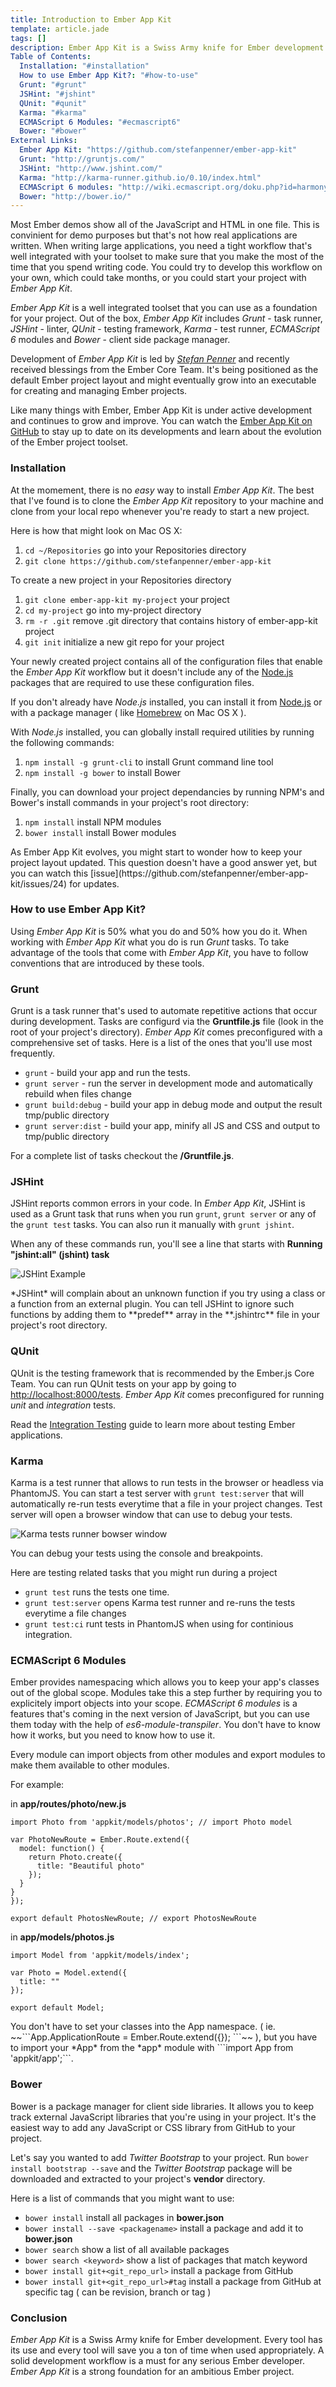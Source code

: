 ```yaml
---
title: Introduction to Ember App Kit
template: article.jade
tags: []
description: Ember App Kit is a Swiss Army knife for Ember development
Table of Contents:
  Installation: "#installation"
  How to use Ember App Kit?: "#how-to-use"
  Grunt: "#grunt"
  JSHint: "#jshint"
  QUnit: "#qunit"
  Karma: "#karma"
  ECMAScript 6 Modules: "#ecmascript6"
  Bower: "#bower"
External Links:
  Ember App Kit: "https://github.com/stefanpenner/ember-app-kit"
  Grunt: "http://gruntjs.com/"
  JSHint: "http://www.jshint.com/"
  Karma: "http://karma-runner.github.io/0.10/index.html"
  ECMAScript 6 modules: "http://wiki.ecmascript.org/doku.php?id=harmony:modules"
  Bower: "http://bower.io/"
---
```


Most Ember demos show all of the JavaScript and HTML in one file. This is convinient for demo purposes but that's not how real applications are written. When writing large applications, you need a tight workflow that's well integrated with your toolset to make sure that you make the most of the time that you spend writing code. You could try to develop this workflow on your own, which could take months, or you could start your project with *Ember App Kit*.

*Ember App Kit* is a well integrated toolset that you can use as a foundation for your project. Out of the box, *Ember App Kit* includes *Grunt* - task runner, *JSHint* - linter, *QUnit* - testing framework, *Karma* - test runner, *ECMAScript 6* modules and *Bower* - client side package manager. 

Development of *Ember App Kit* is led by *[Stefan Penner](https://github.com/stefanpenner)* and recently received blessings from the Ember Core Team. It's being positioned as the default Ember project layout and might eventually grow into an executable for creating and managing Ember projects.

Like many things with Ember, Ember App Kit is under active development and continues to grow and improve. You can watch the [Ember App Kit on GitHub](https://github.com/stefanpenner/ember-app-kit) to stay up to date on its developments and learn about the evolution of the Ember project toolset.

<span id="installation"></span>
### Installation

At the momement, there is no *easy* way to install *Ember App Kit*. The best that I've found is to clone the *Ember App Kit* repository to your machine and clone from your local repo whenever you're ready to start a new project. 

Here is how that might look on Mac OS X:

1. ```cd ~/Repositories``` go into your Repositories directory 
2. ```git clone https://github.com/stefanpenner/ember-app-kit```

To create a new project in your Repositories directory

1. ```git clone ember-app-kit my-project``` your project 
2. ```cd my-project``` go into my-project directory
3. ```rm -r .git``` remove .git directory that contains history of ember-app-kit project
4. ```git init``` initialize a new git repo for your project

Your newly created project contains all of the configuration files that enable the *Ember App Kit* workflow but it doesn't include any of the [Node.js](http://nodejs.org/) packages that are required to use these configuration files.

If you don't already have *Node.js* installed, you can install it from [Node.js](http://nodejs.org/) or with a package manager ( like [Homebrew](http://brew.sh/) on Mac OS X ).

With *Node.js* installed, you can globally install required utilities by running the following commands:

1. ```npm install -g grunt-cli``` to install Grunt command line tool
2. ```npm install -g bower``` to install Bower

Finally, you can download your project dependancies by running NPM's and Bower's install commands in your project's root directory:

1. ```npm install``` install NPM modules
2. ```bower install``` install Bower modules

<div class="dialog dialog-warning">As Ember App Kit evolves, you might start to wonder how to keep your project layout updated. This question doesn't have a good answer yet, but you can watch this [issue](https://github.com/stefanpenner/ember-app-kit/issues/24) for updates.</div>

<span id="how-to-use"></span>
### How to use Ember App Kit?

Using *Ember App Kit* is 50% what you do and 50% how you do it. When working with *Ember App Kit* what you do is run *Grunt* tasks. To take advantage of the tools that come with *Ember App Kit*, you have to follow conventions that are introduced by these tools.

<span id="grunt"></span>
### Grunt

Grunt is a task runner that's used to automate repetitive actions that occur during development. Tasks are configurd via the **Gruntfile.js** file (look in the root of your project's directory). *Ember App Kit* comes preconfigured with a comprehensive set of tasks. Here is a list of the ones that you'll use most frequently.

* ```grunt``` - build your app and run the tests.
* ```grunt server``` - run the server in development mode and automatically rebuild when files change
* ```grunt build:debug``` - build your app in debug mode and output the result tmp/public directory
* ```grunt server:dist``` - build your app, minify all JS and CSS and output to tmp/public directory

For a complete list of tasks checkout the **/Gruntfile.js**.

<span id="jshint"></span>
### JSHint

JSHint reports common errors in your code. In *Ember App Kit*, JSHint is used as a Grunt task that runs when you run ```grunt```, ```grunt server``` or any of the ```grunt test``` tasks. You can also run it manually with ```grunt jshint```. 

When any of these commands run, you'll see a line that starts with **Running "jshint:all" (jshint) task**

![JSHint Example](js-hint.jpg)

<div class="dialog dialog-warning">*JSHint* will complain about an unknown function if you try using a class or a function from an external plugin. You can tell JSHint to ignore such functions by adding them to **predef** array in the **.jshintrc** file in your project's root directory.</div>

<span id="qunit"></span>
### QUnit

QUnit is the testing framework that is recommended by the Ember.js Core Team. You can run QUnit tests on your app by going to [http://localhost:8000/tests](http://localhost:8000/tests). *Ember App Kit* comes preconfigured for running *unit* and *integration* tests.

Read the [Integration Testing](http://emberjs.com/guides/testing/integration/) guide to learn more about testing Ember applications.

<span id="karma"></span>
### Karma

Karma is a test runner that allows to run tests in the browser or headless via PhantomJS. You can start a test server with ```grunt test:server``` that will automatically re-run tests everytime that a file in your project changes. Test server will open a browser window that can use to debug your tests.

![Karma tests runner bowser window](karma.gif)

You can debug your tests using the console and breakpoints.

Here are testing related tasks that you might run during a project

* ```grunt test``` runs the tests one time.
* ```grunt test:server``` opens Karma test runner and re-runs the tests everytime a file changes
* ```grunt test:ci``` runt tests in PhantomJS when using for continious integration.

<span id="ecmascript6"></span>
### ECMAScript 6 Modules

Ember provides namespacing which allows you to keep your app's classes out of the global scope. Modules take this a step further by requiring you to explicitely import objects into your scope. *ECMAScript 6 modules* is a features that's coming in the next version of JavaScript, but you can use them today with the help of *es6-module-transpiler*.  You don't have to know how it works, but you need to know how to use it.

<div class="dialog dialog-info">Every module can import objects from other modules and export modules to make them available to other modules.</div>

For example:

in **app/routes/photo/new.js**
```
import Photo from 'appkit/models/photos'; // import Photo model

var PhotoNewRoute = Ember.Route.extend({
  model: function() {
    return Photo.create({
      title: "Beautiful photo"
    });
  }
}
});

export default PhotosNewRoute; // export PhotosNewRoute
```

in **app/models/photos.js**
```
import Model from 'appkit/models/index';

var Photo = Model.extend({
  title: ""
});

export default Model;
```

<div class="dialog dialog-warning">You don't have to set your classes into the App namespace. ( ie. ~~```App.ApplicationRoute = Ember.Route.extend({}); ```~~ ), but you have to import your *App* from the *app* module with ```import App from 'appkit/app';```.
</div>

<span id="bower"></span>
### Bower

Bower is a package manager for client side libraries. It allows you to keep track external JavaScript libraries that you're using in your project. It's the easiest way to add any JavaScript or CSS library from GitHub to your project. 

Let's say you wanted to add *Twitter Bootstrap* to your project. Run ```bower install bootstrap --save``` and the *Twitter Bootstrap* package will be downloaded and extracted to your project's **vendor** directory. 

Here is a list of commands that you might want to use:

* ```bower install``` install all packages in **bower.json**
* ```bower install --save <packagename>``` install a package and add it to **bower.json**
* ```bower search``` show a list of all available packages
* ```bower search <keyword>``` show a list of packages that match keyword
* ```bower install git+<git_repo_url>``` install a package from GitHub
* ```bower install git+<git_repo_url>#tag``` install a package from GitHub at specific tag ( can be revision, branch or tag )

### Conclusion

*Ember App Kit* is a Swiss Army knife for Ember development. Every tool has its use and every tool will save you a ton of time when used appropriately. A solid development workflow is a must for any serious Ember developer. *Ember App Kit* is a strong foundation for an ambitious Ember project.
